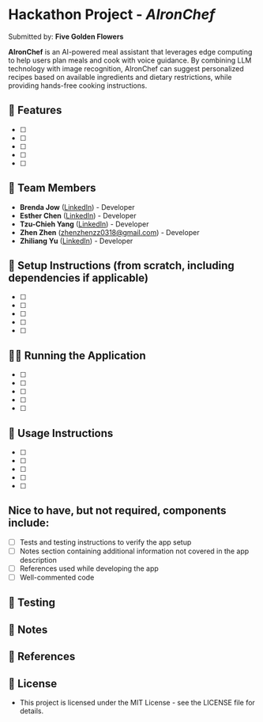 # Hackathon Project - *AIronChef*

Submitted by: **Five Golden Flowers**

**AIronChef** is an AI-powered meal assistant that leverages edge computing to help users plan meals and cook with voice guidance. By combining LLM technology with image recognition, AIronChef can suggest personalized recipes based on available ingredients and dietary restrictions, while providing hands-free cooking instructions.
 

## 🌟 Features
- [ ] 
- [ ] 
- [ ] 
- [ ] 
- [ ] 


## 👥 Team Members  
- **Brenda Jow** ([LinkedIn]()) - Developer  
- **Esther Chen** ([LinkedIn](https://www.linkedin.com/in/esther-chen-seattle)) - Developer 
- **Tzu-Chieh Yang** ([LinkedIn](https://www.linkedin.com/in/tzu-chieh-yang-221149290)) - Developer
- **Zhen Zhen** ([zhenzhenzz0318@gmail.com](mailto:zhenzhenzz0318@gmail.com)) - Developer
- **Zhiliang Yu** ([LinkedIn]()) - Developer


## 🚀 Setup Instructions (from scratch, including dependencies if applicable)

- [ ] 
- [ ] 
- [ ] 
- [ ] 
- [ ] 


## 🏃‍♂️ Running the Application
  
- [ ] 
- [ ] 
- [ ] 
- [ ] 
- [ ]


## 📱 Usage Instructions

- [ ] 
- [ ] 
- [ ] 
- [ ] 
- [ ]


## Nice to have, but not required, components include:

- [ ] Tests and testing instructions to verify the app setup
- [ ] Notes section containing additional information not covered in the app description
- [ ] References used while developing the app
- [ ] Well-commented code

## 🧪 Testing

## 📝 Notes

## 🔗 References

## 📄 License

- This project is licensed under the MIT License - see the LICENSE file for details.
